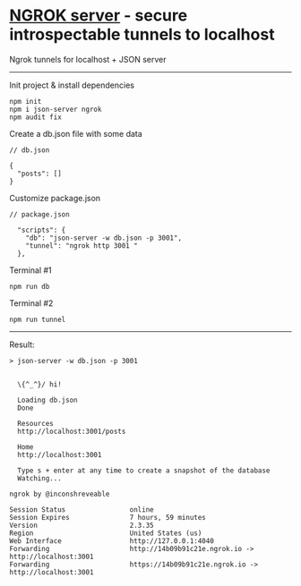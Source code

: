 # [NGROK server](https://ngrok.com/) - secure introspectable tunnels to localhost

Ngrok tunnels for localhost + JSON server

---------------------------
Init project & install dependencies
``` 
npm init
npm i json-server ngrok
npm audit fix
```

Create a db.json file with some data
``` 
// db.json

{
  "posts": []
}
```

Customize package.json
``` 
// package.json

  "scripts": {
    "db": "json-server -w db.json -p 3001",
    "tunnel": "ngrok http 3001 "
  },
```

Terminal #1
``` 
npm run db
```

Terminal #2
``` 
npm run tunnel
```

-------------------

Result:

``` 
> json-server -w db.json -p 3001


  \{^_^}/ hi!

  Loading db.json
  Done

  Resources
  http://localhost:3001/posts

  Home
  http://localhost:3001

  Type s + enter at any time to create a snapshot of the database
  Watching...

```

``` 
ngrok by @inconshreveable         

Session Status                online                                                                                                                        
Session Expires               7 hours, 59 minutes                                                                                                           
Version                       2.3.35                                                                                                                        
Region                        United States (us)                                                                                                            
Web Interface                 http://127.0.0.1:4040                                                                                                         
Forwarding                    http://14b09b91c21e.ngrok.io -> http://localhost:3001                                                                         
Forwarding                    https://14b09b91c21e.ngrok.io -> http://localhost:3001     
```
